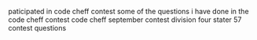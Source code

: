paticipated in code cheff contest
some of the questions i have done in the code cheff contest
code cheff september contest division four 
stater 57 contest questions
